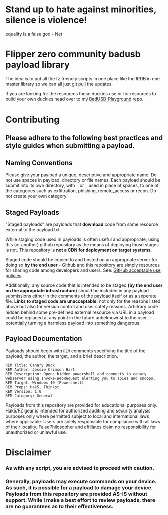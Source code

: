 # Stand up to hate against minorities, silence is violence!
equality is a false god - Net

# Flipper zero community badusb payload library
The idea is to put all the fz friendly scripts in one place like the IRDB in one master library so we can all just git pull the updates.

If you are looking for the resources these duckies use or for resources to build your own duckies head over to my [BadUSB-Playground](https://github.com/FalsePhilosopher/BadUSB-Playground) repo.<br>

# Contributing
## Please adhere to the following best practices and style guides when submitting a payload.

## Naming Conventions
Please give your payload a unique, descriptive and appropriate name. Do not use spaces in payload, directory or file names. Each payload should be submit into its own directory, with `-` or `_` used in place of spaces, to one of the categories such as exfiltration, phishing, remote_access or recon. Do not create your own category.

## Staged Payloads
"Staged payloads" are payloads that **download** code from some resource external to the payload.txt. 

While staging code used in payloads is often useful and appropriate, using this (or another) github repository as the means of deploying those stages is not. This repository is **not a CDN for deployment on target systems**. 

Staged code should be copied to and hosted on an appropriate server for doing so **by the end user** - Github and this repository are simply resources for sharing code among developers and users.
See: [GitHub acceptable use policies](https://docs.github.com/en/site-policy/acceptable-use-policies/github-acceptable-use-policies#5-site-access-and-safety)

Additionally, any source code that is intended to be staged **(by the end user on the appropriate infrastructure)** should be included in any payload submissions either in the comments of the payload itself or as a seperate file. **Links to staged code are unacceptable**; not only for the reasons listed above but also for version control and user safety reasons. Arbitrary code hidden behind some pre-defined external resource via URL in a payload could be replaced at any point in the future unbeknownst to the user -- potentially turning a harmless payload into something dangerous.

## Payload Documentation
Payloads should begin with `REM` comments specifying the title of the payload, the author, the target, and a brief description.

    REM Title: Canary Duck
	REM Author: Jessie Crimson Hart
	REM Description: Opens hidden powershell and connects to canary webserver using Invoke-WebRequest alerting you to spies and snoops.
	REM Target: Windows 10 (Powershell)
	REM Props: Hak5, Thinkst
	REM Version: 1.0
	REM Category: General

Payloads from this repository are provided for educational purposes only.  Hak5/FZ gear is intended for authorized auditing and security analysis purposes only where permitted subject to local and international laws where applicable. Users are solely responsible for compliance with all laws of their locality. FalsePhilosopher and affiliates claim no responsibility for unauthorized or unlawful use.

# Disclaimer
<h3><b>As with any script, you are advised to proceed with caution.</h3></b>
<h3><b>Generally, payloads may execute commands on your device. As such, it is possible for a payload to damage your device. Payloads from this repository are provided AS-IS without support. While I make a best effort to review payloads, there are no guarantees as to their effectiveness.</h3></b>
